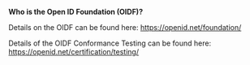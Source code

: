 **Who is the Open ID Foundation (OIDF)?** 

Details on the OIDF can be found here: <a href="https://openid.net/foundation/" class="external-link" rel="nofollow">https://openid.net/foundation/</a>

Details of the OIDF Conformance Testing can be found here: <a href="https://openid.net/certification/testing/" class="external-link" rel="nofollow">https://openid.net/certification/testing/</a>

